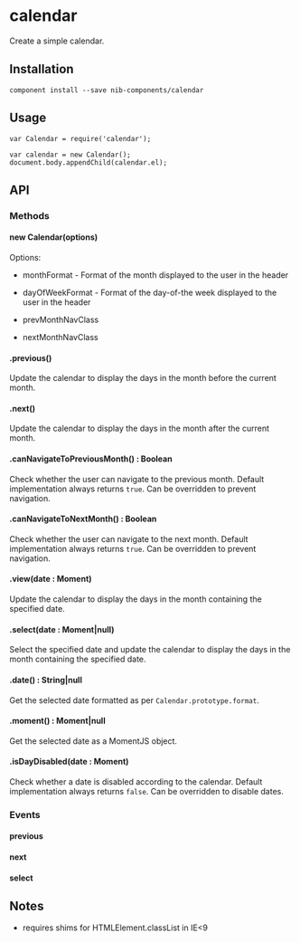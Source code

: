 # calendar

Create a simple calendar.

## Installation

    component install --save nib-components/calendar

## Usage

    var Calendar = require('calendar');

    var calendar = new Calendar();
    document.body.appendChild(calendar.el);

## API

### Methods

#### new Calendar(options)

Options:

 - monthFormat - Format of the month displayed to the user in the header
 - dayOfWeekFormat - Format of the day-of-the week displayed to the user in the header

 - prevMonthNavClass
 - nextMonthNavClass

#### .previous()

Update the calendar to display the days in the month before the current month.

#### .next()

Update the calendar to display the days in the month after the current month.

#### .canNavigateToPreviousMonth() : Boolean

Check whether the user can navigate to the previous month. Default implementation always returns `true`. Can be overridden to prevent navigation.

#### .canNavigateToNextMonth() : Boolean

Check whether the user can navigate to the next month. Default implementation always returns `true`. Can be overridden to prevent navigation.

#### .view(date : Moment)

Update the calendar to display the days in the month containing the specified date.

#### .select(date : Moment|null)

Select the specified date and update the calendar to display the days in the month containing the specified date.

#### .date() : String|null

Get the selected date formatted as per `Calendar.prototype.format`.

#### .moment() : Moment|null

Get the selected date as a MomentJS object.

#### .isDayDisabled(date : Moment)

Check whether a date is disabled according to the calendar. Default implementation always returns `false`. Can be overridden to disable dates.

### Events

#### previous
#### next
#### select

## Notes

 - requires shims for HTMLElement.classList in IE<9